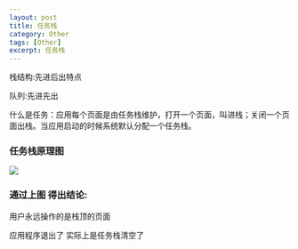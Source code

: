 ```yaml
---
layout: post
title: 任务栈 
category: Other
tags: [Other]
excerpt: 任务栈 
---
```



栈结构:先进后出特点
 
队列:先进先出 

什么是任务：应用每个页面是由任务栈维护，打开一个页面，叫进栈；关闭一个页面出栈。当应用启动的时候系统默认分配一个任务栈。 

### 任务栈原理图 ###

![](http://www.nangongyibin.com/assets/images/Android/28.png)

### 通过上图 得出结论: ###

用户永远操作的是栈顶的页面 

应用程序退出了 实际上是任务栈清空了